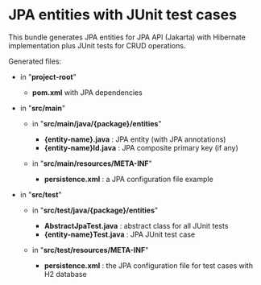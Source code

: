 # JPA entities with JUnit test cases

This bundle generates JPA entities for JPA API (Jakarta) with Hibernate implementation plus JUnit tests for CRUD operations.

Generated files:

 - in "**project-root**"  
   - **pom.xml** with JPA dependencies
  
   
 - in "**src/main**"

   - in "**src/main/java/{package}/entities**"  
     - **{entity-name}.java** : JPA entity (with JPA annotations)  
     - **{entity-name}Id.java** : JPA composite primary key (if any)  
   
   - in "**src/main/resources/META-INF**"  
     - **persistence.xml** : a JPA configuration file example
   
 - in "**src/test**"
   - in "**src/test/java/{package}/entities**"  
     - **AbstractJpaTest.java** : abstract class for all JUnit tests
     - **{entity-name}Test.java** : JPA JUnit test case
 
   - in "**src/test/resources/META-INF**"  
     - **persistence.xml** : the JPA configuration file for test cases with H2 database

    
 
   